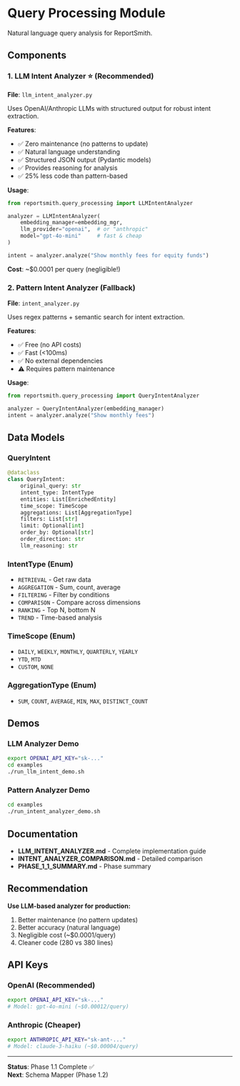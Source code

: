 # Query Processing Module

Natural language query analysis for ReportSmith.

## Components

### 1. LLM Intent Analyzer ⭐ (Recommended)

**File**: `llm_intent_analyzer.py`

Uses OpenAI/Anthropic LLMs with structured output for robust intent extraction.

**Features**:
- ✅ Zero maintenance (no patterns to update)
- ✅ Natural language understanding
- ✅ Structured JSON output (Pydantic models)
- ✅ Provides reasoning for analysis
- ✅ 25% less code than pattern-based

**Usage**:
```python
from reportsmith.query_processing import LLMIntentAnalyzer

analyzer = LLMIntentAnalyzer(
    embedding_manager=embedding_mgr,
    llm_provider="openai",  # or "anthropic"
    model="gpt-4o-mini"     # fast & cheap
)

intent = analyzer.analyze("Show monthly fees for equity funds")
```

**Cost**: ~$0.0001 per query (negligible!)

### 2. Pattern Intent Analyzer (Fallback)

**File**: `intent_analyzer.py`

Uses regex patterns + semantic search for intent extraction.

**Features**:
- ✅ Free (no API costs)
- ✅ Fast (<100ms)
- ✅ No external dependencies
- ⚠️ Requires pattern maintenance

**Usage**:
```python
from reportsmith.query_processing import QueryIntentAnalyzer

analyzer = QueryIntentAnalyzer(embedding_manager)
intent = analyzer.analyze("Show monthly fees")
```

## Data Models

### QueryIntent
```python
@dataclass
class QueryIntent:
    original_query: str
    intent_type: IntentType
    entities: List[EnrichedEntity]
    time_scope: TimeScope
    aggregations: List[AggregationType]
    filters: List[str]
    limit: Optional[int]
    order_by: Optional[str]
    order_direction: str
    llm_reasoning: str
```

### IntentType (Enum)
- `RETRIEVAL` - Get raw data
- `AGGREGATION` - Sum, count, average
- `FILTERING` - Filter by conditions
- `COMPARISON` - Compare across dimensions
- `RANKING` - Top N, bottom N
- `TREND` - Time-based analysis

### TimeScope (Enum)
- `DAILY`, `WEEKLY`, `MONTHLY`, `QUARTERLY`, `YEARLY`
- `YTD`, `MTD`
- `CUSTOM`, `NONE`

### AggregationType (Enum)
- `SUM`, `COUNT`, `AVERAGE`, `MIN`, `MAX`, `DISTINCT_COUNT`

## Demos

### LLM Analyzer Demo
```bash
export OPENAI_API_KEY="sk-..."
cd examples
./run_llm_intent_demo.sh
```

### Pattern Analyzer Demo
```bash
cd examples
./run_intent_analyzer_demo.sh
```

## Documentation

- **LLM_INTENT_ANALYZER.md** - Complete implementation guide
- **INTENT_ANALYZER_COMPARISON.md** - Detailed comparison
- **PHASE_1_1_SUMMARY.md** - Phase summary

## Recommendation

**Use LLM-based analyzer for production:**
1. Better maintenance (no pattern updates)
2. Better accuracy (natural language)
3. Negligible cost (~$0.0001/query)
4. Cleaner code (280 vs 380 lines)

## API Keys

### OpenAI (Recommended)
```bash
export OPENAI_API_KEY="sk-..."
# Model: gpt-4o-mini (~$0.00012/query)
```

### Anthropic (Cheaper)
```bash
export ANTHROPIC_API_KEY="sk-ant-..."
# Model: claude-3-haiku (~$0.00004/query)
```

---

**Status**: Phase 1.1 Complete ✅  
**Next**: Schema Mapper (Phase 1.2)
